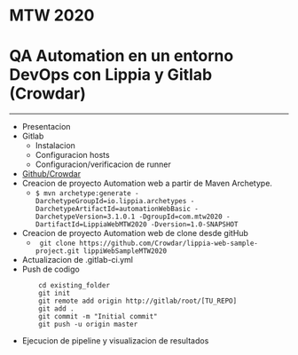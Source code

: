 # MTW 2020 
# QA Automation en un entorno DevOps con Lippia y Gitlab (Crowdar) 
---

 -  Presentacion
 -  Gitlab
    -  Instalacion
    -  Configuracion hosts
    -  Configuracion/verificacion de runner 
 - [Github/Crowdar](https://github.com/Crowdar)
 - Creacion de proyecto Automation web a partir de Maven Archetype.
    - ``` $ mvn archetype:generate -DarchetypeGroupId=io.lippia.archetypes -DarchetypeArtifactId=automationWebBasic -DarchetypeVersion=3.1.0.1 -DgroupId=com.mtw2020 -DartifactId=LippiaWebMTW2020 -Dversion=1.0-SNAPSHOT ```
- Creacion de proyecto Automation web de clone desde gitHub
  - ``` git clone https://github.com/Crowdar/lippia-web-sample-project.git lippiWebSampleMTW2020```
- Actualizacion de .gitlab-ci.yml
- Push de codigo
  ``` 
      cd existing_folder
      git init
      git remote add origin http://gitlab/root/[TU_REPO]
      git add .
      git commit -m "Initial commit"
      git push -u origin master
  ```
 - Ejecucion de pipeline y visualizacion de resultados